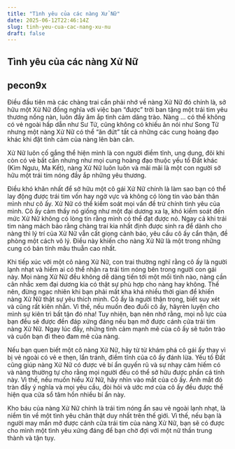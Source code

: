 ```yaml
---
title: "Tình yêu của các nàng Xử Nữ"
date: 2025-06-12T22:46:14Z
slug: tinh-yeu-cua-cac-nang-xu-nu
draft: false
---
```


## Tình yêu của các nàng Xử Nữ

## pecon9x

Điều đầu tiên mà các chàng trai cần phải nhớ về nàng Xử Nữ đó chính là, sở hữu một Xử Nữ đồng nghĩa với việc bạn “được” trời ban tặng một trái tim yêu thương nồng nàn, luôn đầy ăm ắp tình cảm dâng trào. Nàng ...
có thể không có vẻ ngoài hấp dẫn như Sư Tử, cũng không có khiếu ăn nói như Song Tử nhưng một nàng Xử Nữ có thể “ăn đứt” tất cả những các cung hoàng đạo khác khi đặt tình cảm của nàng lên bàn cân.


Xử Nữ luôn cố gắng thể hiện mình là con người điềm tĩnh, ung dung, đôi khi còn có vẻ bất cần nhưng như mọi cung hoàng đạo thuộc yếu tố Đất khác (Kim Ngưu, Ma Kết), nàng Xử Nữ luôn luôn và mãi mãi là một con người sở hữu một trái tim nóng đầy ắp những yêu thương. 


Điều khó khăn nhất để sở hữu một cô gái Xử Nữ chính là làm sao bạn có thể lay động được trái tim vốn hay ngờ vực và không có lòng tin vào bản thân mình như cô ấy. Xử Nữ có thể kiểm soát mọi vấn đề trừ chính tình yêu của mình. Cô ấy cảm thấy nó giống như một đại dương xa lạ, khó kiểm soát đến mức Xử Nữ không có lòng tin rằng mình có thể đạt được nó. Ngay cả khi trái tim nàng mách bảo rằng chàng trai kia nhất định được sinh ra để dành cho nàng thì lý trí của Xử Nữ vẫn cất giọng cảnh báo, yêu cầu cô ấy cẩn thận, đề phòng một cách vô lý. Điều này khiến cho nàng Xử Nữ là một trong những cung có bản tính mâu thuẫn cao nhất.


Khi tiếp xúc với một cô nàng Xử Nữ, con trai thường nghĩ rằng cô ấy là người lạnh nhạt và hiếm ai có thể nhận ra trái tim nóng bên trong người con gái này. Mọi nàng Xử Nữ đều không dễ dàng tiến tới một mối tình nào, nàng cần cân nhắc xem đại dương kia có thật sự phù hợp cho nàng hay không. Thế nên, đừng ngạc nhiên khi bạn phải mất kha khá nhiều thời gian để khiến nàng Xử Nữ thật sự yêu thích mình. Cô ấy là người thận trọng, biết suy xét và cũng rất kiên nhẫn. Vì thế, nếu muốn đeo đuổi cô ấy, hãyrèn luyện cho mình sự kiên trì bất tận đó nha! Tuy nhiên, bạn nên nhớ rằng, mọi nỗ lực của bạn đều sẽ được đền đáp xứng đáng nếu bạn mở được cánh cửa trái tim nàng Xử Nữ. Ngay lúc đấy, những tình cảm mạnh mẽ của cô ấy sẽ tuôn trào và cuốn bạn đi theo đam mê của nàng.


Nếu bạn quen biết một cô nàng Xử Nữ, hãy từ từ khám phá cô gái ấy thay vì bị vẻ ngoài có vẻ e thẹn, lẩn tránh, điềm tĩnh của cô ấy đánh lừa. Yếu tố Đất cũng giúp nàng Xử Nữ có được vẻ bí ẩn quyến rũ và sự nhạy cảm hiếm có và nàng thường tự cho rằng mọi người đều có thể sở hữu được phần cá tính này. Vì thế, nếu muốn hiểu Xử Nữ, hãy nhìn vào mắt của cô ấy. Ánh mắt đó tràn đầy ý nghĩa và mọi yêu cầu, đòi hỏi và ước mơ của cô ấy đều được thể hiện qua cửa sổ tâm hồn nhiều bí ẩn này.


Kho báu của nàng Xử Nữ chính là trái tim nóng ẩn sau vẻ ngoài lạnh nhạt, là niềm tin về một tình yêu chân thật duy nhất trên thế giới. Vì thế, nếu bạn là người may mắn mở được cánh cửa trái tim của nàng Xử Nữ, bạn sẽ có được cho mình một tình yêu xứng đáng để bạn chờ đợi với một nữ thần trung thành và tận tụy.